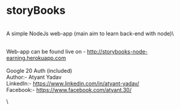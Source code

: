 # storyBooks
\
A simple NodeJs web-app (main aim to learn back-end with node)\

\
Web-app can be found live on - http://storybooks-node-earning.herokuapp.com
\
\
Google 20 Auth (included)
\
Author:- Atyant Yadav
\
LinkedIn:- https://www.linkedin.com/in/atyant-yadav/
\
Facebook:- https://www.facebook.com/atyant.30/

\
